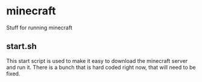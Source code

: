 # minecraft
Stuff for running minecraft


## start.sh
This start script is used to make it easy to download the minecraft server and run it.  There is a bunch that is hard coded right now, that will need to be fixed.